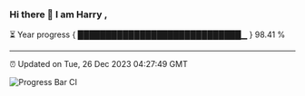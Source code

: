### Hi there 👋 I am Harry , 

⏳ Year progress { █████████████████████████████▁ } 98.41 %

---

⏰ Updated on Tue, 26 Dec 2023 04:27:49 GMT

![Progress Bar CI](https://github.com/duykhang68/duykhang68/workflows/Progress%20Bar%20CI/badge.svg)
